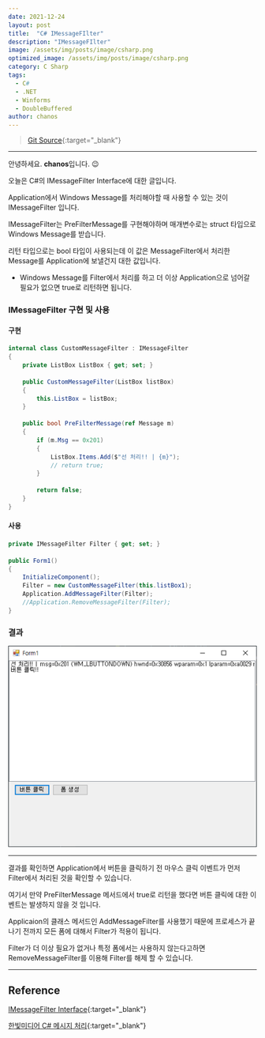 ```yaml
---
date: 2021-12-24
layout: post
title:  "C# IMessageFIlter"
description: "IMessageFIlter"
image: /assets/img/posts/image/csharp.png
optimized_image: /assets/img/posts/image/csharp.png
category: C Sharp
tags:
  - C#
  - .NET  
  - Winforms
  - DoubleBuffered
author: chanos
---
```

>[Git Source](https://github.com/chanos-dev/blogcode/tree/master/21-1224){:target="_blank"}

---

안녕하세요. <b>chanos</b>입니다. 😉

오늘은 C#의 IMessageFilter Interface에 대한 글입니다.

Application에서 Windows Message를 처리해야할 때 사용할 수 있는 것이 IMessageFilter 입니다.

IMessageFilter는 PreFilterMessage를 구현해야하며 매개변수로는 struct 타입으로 Windows Message를 받습니다.

리턴 타입으로는 bool 타입이 사용되는데 이 값은 MessageFilter에서 처리한 Message를 Application에 보낼건지 대한 값입니다.

- Windows Message를 Filter에서 처리를 하고 더 이상 Application으로 넘어갈 필요가 없으면 true로 리턴하면 됩니다.


### IMessageFilter 구현 및 사용
#### 구현
```c#
internal class CustomMessageFilter : IMessageFilter
{
    private ListBox ListBox { get; set; }

    public CustomMessageFilter(ListBox listBox)
    {
        this.ListBox = listBox;
    }

    public bool PreFilterMessage(ref Message m)
    {        
        if (m.Msg == 0x201)
        {
            ListBox.Items.Add($"선 처리!! | {m}");
            // return true;
        }

        return false;
    }
}
```

#### 사용
```c#
private IMessageFilter Filter { get; set; }

public Form1()
{
    InitializeComponent();
    Filter = new CustomMessageFilter(this.listBox1);
    Application.AddMessageFilter(Filter);
    //Application.RemoveMessageFilter(Filter);
}
```

### 결과
![result](/assets/img/posts/2021-12-24/result.png)

---

결과를 확인하면 Application에서 버튼을 클릭하기 전 마우스 클릭 이벤트가 먼저 Filter에서 처리된 것을 확인할 수 있습니다.

여기서 만약 PreFilterMessage 메서드에서 true로 리턴을 했다면 버튼 클릭에 대한 이벤트는 발생하지 않을 것 입니다.

Applicaion의 클래스 메서드인 AddMessageFilter를 사용했기 때문에 프로세스가 끝나기 전까지 모든 폼에 대해서 Filter가 적용이 됩니다.

Filter가 더 이상 필요가 없거나 특정 폼에서는 사용하지 않는다고하면 RemoveMessageFilter를 이용해 Filter를 해제 할 수 있습니다.

---

## Reference

[IMessageFilter Interface](https://docs.microsoft.com/ko-kr/dotnet/api/system.windows.forms.imessagefilter?view=windowsdesktop-6.0){:target="_blank"}

[한빛미디어 C# 메시지 처리](https://www.hanbit.co.kr/media/channel/view.html?cms_code=CMS8867818733&cate_cd=){:target="_blank"}
